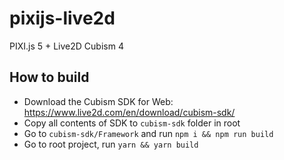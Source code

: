 # pixijs-live2d
PIXI.js 5 + Live2D Cubism 4

## How to build
- Download the Cubism SDK for Web: https://www.live2d.com/en/download/cubism-sdk/
- Copy all contents of SDK to `cubism-sdk` folder in root
- Go to `cubism-sdk/Framework` and run `npm i && npm run build`
- Go to root project, run `yarn && yarn build`
